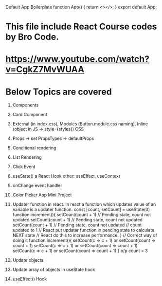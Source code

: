 Default App Boilerplate
function App() {
return <></>;
}
export default App;

# This file include React Course codes by Bro Code.

# https://www.youtube.com/watch?v=CgkZ7MvWUAA

# Below Topics are covered

1. Components
2. Card Component
3. External (in index.css), Modules (Button.module.css naming), Inline (object in JS -> style={styles}) CSS
4. Props -> set PropsTypes -> defaultProps
5. Conditional rendering
6. List Rendering
7. Click Event
8. useState() a React Hook other: useEffect, useContext
9. onChange event handler
10. Color Picker App Mini Project
11. Updater function in react.
    In react a function which updates value of an variable is a updater function.
    const [count, setCount] = useState(0)
    function increment(){
    setCount(count + 1) // Pending state, count not updated
    setCount(count + 1) // Pending state, count not updated
    setCount(count + 1) // Pending state, count not updated
    // count updated to 1
    // React put updater function in pending state to calculate NEXT state
    // React do this to increase performance.
    }
    // Correct way of doing it
    function increment(){
    setCount(c => c + 1) or setCount(count => count + 1)
    setCount(c => c + 1) or setCount(count => count + 1)
    setCount(c => c + 1) or setCount(count => count + 1)
    }
    o/p count = 3

12. Update objects
13. Update array of objects in useState hook
14. useEffect() Hook
